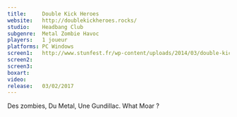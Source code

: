 ```yaml
---
title:     Double Kick Heroes
website:   http://doublekickheroes.rocks/
studio:    Headbang Club
subgenre:  Metal Zombie Havoc
players:   1 joueur
platforms: PC Windows
screen1:   http://www.stunfest.fr/wp-content/uploads/2014/03/double-kicks-heroes.jpg
screen2:   
screen3:
boxart:    
video:
release:   03/02/2017
---
```


Des zombies, Du Metal, Une Gundillac. What Moar ? 
